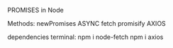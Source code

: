 PROMISES in Node

Methods:
newPromises
ASYNC
fetch
promisify
AXIOS

dependencies
terminal:
npm i node-fetch
npm i axios
